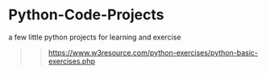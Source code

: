 # Python-Code-Projects

a few little python projects for learning and exercise

>> https://www.w3resource.com/python-exercises/python-basic-exercises.php
